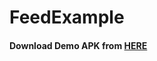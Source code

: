 # FeedExample

#### Download Demo APK from [HERE](https://github.com/myinnos/FeedExample/blob/master/app-release.apk "APK")
